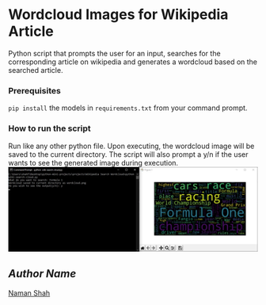 # Wordcloud Images for Wikipedia Article

Python script that prompts the user for an input, searches for the corresponding article on wikipedia and generates a wordcloud based on the searched article.

### Prerequisites

`pip install` the models in `requirements.txt` from your command prompt.

### How to run the script

Run like any other python file. Upon executing, the wordcloud image will be saved to the current directory. The script will also prompt a y/n if the user wants to see the generated image during execution.
![script execution](script_execution.jpg)

## _Author Name_

[Naman Shah](https://github.com/namanshah01)
